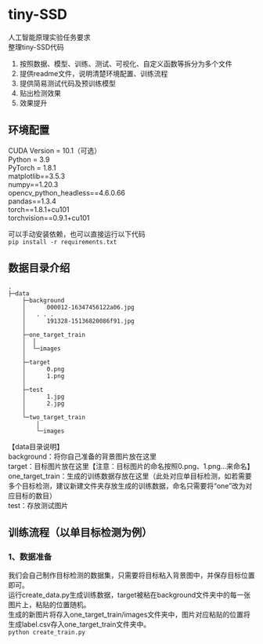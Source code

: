 # tiny-SSD
人工智能原理实验任务要求  
整理tiny-SSD代码  
1. 按照数据、模型、训练、测试、可视化、自定义函数等拆分为多个文件  
2. 提供readme文件，说明清楚环境配置、训练流程   
3. 提供简易测试代码及预训练模型   
4. 贴出检测效果  
5. 效果提升   
## 环境配置
CUDA Version = 10.1（可选）  
Python = 3.9  
PyTorch = 1.8.1  
matplotlib==3.5.3  
numpy==1.20.3  
opencv_python_headless==4.6.0.66  
pandas==1.3.4  
torch==1.8.1+cu101   
torchvision==0.9.1+cu101  
  
可以手动安装依赖，也可以直接运行以下代码  
`pip install -r requirements.txt`  
## 数据目录介绍  
```  
.
├─data
    ├─background
    │      000012-16347456122a06.jpg
    │	. . .
    │      191328-15136820086f91.jpg
    │      
    ├─one_target_train
    │  │  
    │  └─images
    │          
    ├─target
    │      0.png
    │      1.png
    │      
    ├─test
    │      1.jpg
    │      2.jpg
    │      
    └─two_target_train
        │  
        └─images  
```  
【data目录说明】  
background：将你自己准备的背景图片放在这里  
target：目标图片放在这里【注意：目标图片的命名按照0.png、1.png…来命名】  
one_target_train：生成的训练数据存放在这里（此处对应单目标检测，如若需要多个目标检测，建议新建文件夹存放生成的训练数据，命名只需要将“one”改为对应目标的数目）  
test：存放测试图片    



## 训练流程（以单目标检测为例）  
### 1、数据准备  
我们会自己制作目标检测的数据集，只需要将目标粘入背景图中，并保存目标位置即可。  
运行create_data.py生成训练数据，target被粘在background文件夹中的每一张图片上，粘贴的位置随机。  
生成的新图片将存入one_target_train/images文件夹中，图片对应粘贴的位置将生成label.csv存入one_target_train文件夹中。  
`python create_train.py` 
 








